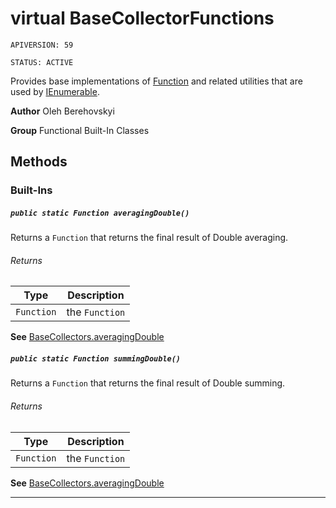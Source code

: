 # virtual BaseCollectorFunctions

`APIVERSION: 59`

`STATUS: ACTIVE`

Provides base implementations of [Function](/docs/Functional-Abstract-Classes/Function.md)
and related utilities that are used by [IEnumerable](IEnumerable).


**Author** Oleh Berehovskyi


**Group** Functional Built-In Classes

## Methods
### Built-Ins
##### `public static Function averagingDouble()`

Returns a `Function` that returns the final result of Double averaging.

###### Returns

|Type|Description|
|---|---|
|`Function`|the `Function`|


**See** [BaseCollectors.averagingDouble](BaseCollectors.averagingDouble)

##### `public static Function summingDouble()`

Returns a `Function` that returns the final result of Double summing.

###### Returns

|Type|Description|
|---|---|
|`Function`|the `Function`|


**See** [BaseCollectors.averagingDouble](BaseCollectors.averagingDouble)

---
